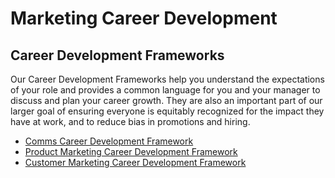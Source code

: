 # Marketing Career Development

## Career Development Frameworks

Our Career Development Frameworks help you understand the expectations of your role and provides a common language for you and your manager to discuss and plan your career growth. They are also an important part of our larger goal of ensuring everyone is equitably recognized for the impact they have at work, and to reduce bias in promotions and hiring.

- [Comms Career Development Framework](comms-framework.md)
- [Product Marketing Career Development Framework](product-marketing-framework.md)
- [Customer Marketing Career Development Framework](customer-marketing-framework.md)
